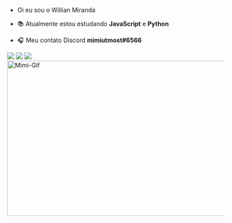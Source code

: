 - <p> Oi eu sou o Willian Miranda </h1>
- <p>📚 Atualmente estou estudando <b>JavaScript</b> e <b>Python</b></h2>
- <p>🎧 Meu contato Discord <b>mimiutmost#6566</b></h2>

 <div>
 	<a href="https://www.twitch.tv/mimi_utmost" target="_blank"><img src="https://img.shields.io/badge/Twitch-9146FF?style=for-the-badge&logo=twitch&logoColor=white" target="_blank"></a> 
  <a href = "mailto:willianmimigames@gmail.com"><img src="https://img.shields.io/badge/-Gmail-%23333?style=for-the-badge&logo=gmail&logoColor=white" target="_blank"></a>
  <a href="https://www.linkedin.com/in/willian-miranda-rodrigues/" target="_blank"><img src="https://img.shields.io/badge/-LinkedIn-%230077B5?style=for-the-badge&logo=linkedin&logoColor=white" target="_blank"></a> 
 </div>
 
 <div>
<a href = "https://www.youtube.com/watch?v=0jgrCKhxE1s&list=PLGBuKfnErZlD_VXiQ8dkn6wdEYHbC3u0i&index=24"><img align="center" alt="Mimi-Gif" height="360" width="720" src="https://camo.githubusercontent.com/903bf39c20f84b5192b52c5acfdf89d6e7afd0e8f31b80f869b86cb46bdfe9aa/68747470733a2f2f692e70696e696d672e636f6d2f6f726967696e616c732f32322f65382f36632f32326538366335353233313134643331393439346366306631346435616238372e676966">
 </div>
